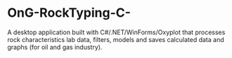 # OnG-RockTyping-C-
A desktop application built with C#/.NET/WinForms/Oxyplot that processes rock characteristics lab data, filters, models and saves calculated data and graphs (for oil and gas industry).

